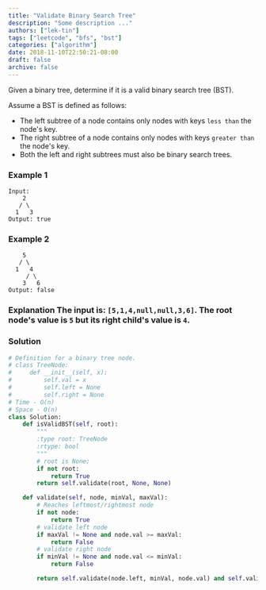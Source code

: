 ```yaml
---
title: "Validate Binary Search Tree"
description: "Some description ..."
authors: ["lek-tin"]
tags: ["leetcode", "bfs", "bst"]
categories: ["algorithm"]
date: 2018-11-10T22:50:21-08:00
draft: false
archive: false
---
```

Given a binary tree, determine if it is a valid binary search tree (BST).

Assume a BST is defined as follows:
- The left subtree of a node contains only nodes with keys `less than` the node's key.
- The right subtree of a node contains only nodes with keys `greater than` the node's key.
- Both the left and right subtrees must also be binary search trees.
### Example 1
```
Input:
    2
   / \
  1   3
Output: true
```
### Example 2
```
    5
   / \
  1   4
     / \
    3   6
Output: false
```
### Explanation The input is: `[5,1,4,null,null,3,6]`. The root node's value is `5` but its right child's value is `4`.
### Solution
```python
# Definition for a binary tree node.
# class TreeNode:
#     def __init__(self, x):
#         self.val = x
#         self.left = None
#         self.right = None
# Time - O(n)
# Space - O(n)
class Solution:
    def isValidBST(self, root):
        """
        :type root: TreeNode
        :rtype: bool
        """
        # root is None;
        if not root:
            return True
        return self.validate(root, None, None)

    def validate(self, node, minVal, maxVal):
        # Reaches leftmost/rightmost node
        if not node:
            return True
        # validate left node
        if maxVal != None and node.val >= maxVal:
            return False
        # validate right node
        if minVal != None and node.val <= minVal:
            return False

        return self.validate(node.left, minVal, node.val) and self.validate(node.right, node.val, maxVal)
```